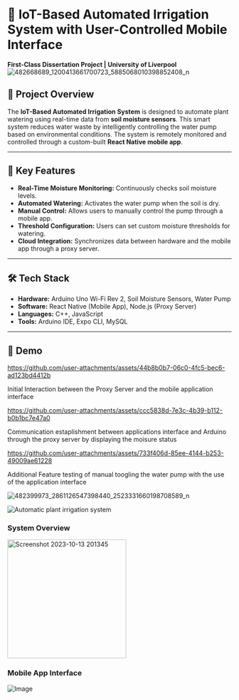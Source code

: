 # 🌿 IoT-Based Automated Irrigation System with User-Controlled Mobile Interface

**First-Class Dissertation Project | University of Liverpool**
![482668689_1200413661700723_5885068010398852408_n](https://github.com/user-attachments/assets/235cc4c1-b8f9-4bee-9718-f5cebe7737c6)

## 📖 Project Overview

The **IoT-Based Automated Irrigation System** is designed to automate plant watering using real-time data from **soil moisture sensors**. This smart system reduces water waste by intelligently controlling the water pump based on environmental conditions. The system is remotely monitored and controlled through a custom-built **React Native mobile app**.

---

## 🔧 Key Features

- **Real-Time Moisture Monitoring:** Continuously checks soil moisture levels.  
- **Automated Watering:** Activates the water pump when the soil is dry.  
- **Manual Control:** Allows users to manually control the pump through a mobile app.  
- **Threshold Configuration:** Users can set custom moisture thresholds for watering.  
- **Cloud Integration:** Synchronizes data between hardware and the mobile app through a proxy server.

---

## 🛠️ Tech Stack

- **Hardware:** Arduino Uno Wi-Fi Rev 2, Soil Moisture Sensors, Water Pump  
- **Software:** React Native (Mobile App), Node.js (Proxy Server)  
- **Languages:** C++, JavaScript  
- **Tools:** Arduino IDE, Expo CLI, MySQL

---
## 📸 Demo

https://github.com/user-attachments/assets/44b8b0b7-06c0-4fc5-bec6-ad123bd4412b

Initial Interaction between the Proxy Server and the mobile application interface

https://github.com/user-attachments/assets/ccc5838d-7e3c-4b39-b112-b0b1bc7e47a0

Communication estaplishment between applications interface and Arduino through the proxy server by displaying the moisure status

https://github.com/user-attachments/assets/733f406d-85ee-4144-b253-49009ae61228

Additional Feature testing of manual toogling the water pump with the use of the application interface

![482399973_2861126547398440_2523331660198708589_n](https://github.com/user-attachments/assets/f0d8f9e4-befa-4655-8cae-f31aadfdf06f)

![Automatic plant irrigation system](https://github.com/user-attachments/assets/88f90ee8-dbd3-4245-96b4-737c202b89d0)

### **System Overview**

<img width="267" alt="Screenshot 2023-10-13 201345" src="https://github.com/user-attachments/assets/a91afafc-c7e1-4143-b96c-807fc2cef5f2" />

### **Mobile App Interface**

![Image](https://github.com/user-attachments/assets/6344bd78-ae22-4952-87a7-dbe5016de285)

